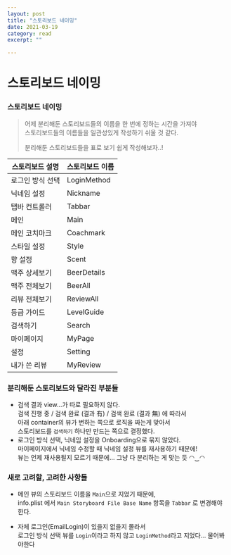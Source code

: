 ```yaml
---
layout: post
title: "스토리보드 네이밍" 
date: 2021-03-19
category: read 
excerpt: ""

---
```


# 스토리보드 네이밍

### 스토리보드 네이밍

> 어제 분리해둔 스토리보드들의 이름을 한 번에 정하는 시간을 가져야  
> 스토리보드들의 이름들을 일관성있게 작성하기 쉬울 것 같다.
>
> 분리해둔 스토리보드들을 표로 보기 쉽게 작성해보자..!

| 스토리보드 설명  | 스토리보드 이름 |
| ---------------- | --------------- |
| 로그인 방식 선택 | LoginMethod     |
| 닉네임 설정      | Nickname        |
| 탭바 컨트롤러    | Tabbar          |
| 메인             | Main            |
| 메인 코치마크    | Coachmark       |
| 스타일 설정      | Style           |
| 향 설정          | Scent           |
| 맥주 상세보기    | BeerDetails     |
| 맥주 전체보기    | BeerAll         |
| 리뷰 전체보기    | ReviewAll       |
| 등급 가이드      | LevelGuide      |
| 검색하기         | Search          |
| 마이페이지       | MyPage          |
| 설정             | Setting         |
| 내가 쓴 리뷰     | MyReview        |

### 분리해둔 스토리보드와 달라진 부분들

* 검색 결과 view...가 따로 필요하지 않다.  
  검색 진행 중 / 검색 완료 (결과 有) / 검색 완료 (결과 無) 에 따라서  
  아래 container의 뷰가 변하는 쪽으로 로직을 짜는게 맞아서  
  스토리보드를 `검색하기` 하나만 만드는 쪽으로 결정했다.
* 로그인 방식 선택, 닉네임 설정을 Onboarding으로 묶지 않았다.  
  마이페이지에서 닉네임 수정할 때 닉네임 설정 뷰를 재사용하기 때문에!  
  뷰는 언제 재사용될지 모르기 때문에... 그냥 다 분리하는 게 맞는 듯 ◠‿◠ 

### 새로 고려할, 고려한 사항들

* 메인 뷰의 스토리보드 이름을 `Main`으로 지었기 때문에,  
  info.plist 에서 `Main Storyboard File Base Name` 항목을 `Tabbar` 로 변경해야 한다.

* 자체 로그인(EmailLogin)이 있을지 없을지 몰라서  
  로그인 방식 선택 뷰를 `Login`이라고 하지 않고 `LoginMethod`라고 지었다... 물어봐야한다